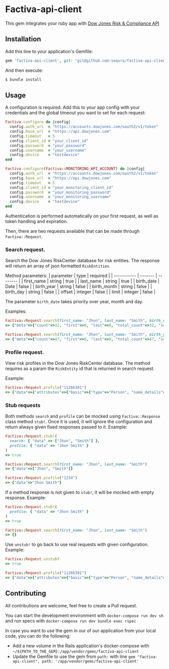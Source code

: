 # Factiva-api-client

This gem integrates your ruby app with [Dow Jones Risk & Compliance API](https://developer.dowjones.com/site/docs/risk_and_compliance_apis/risk_and_compliance_2_0/index.gsp)

## Installation

Add this line to your application's Gemfile:

```ruby
gem 'factiva-api-client', git: "git@github.com:sequra/factiva-api-client.git"
```

And then execute:
```bash
$ bundle install
```

## Usage

A configuration is required. Add this to your app config with your credentials and the global timeout you want to set for each request:
```ruby
Factiva.configure do |config|
  config.auth_url  = "https://accounts.dowjones.com/oauth2/v1/token"
  config.base_url  = "https://api.dowjones.com"
  config.timeout   = 5
  config.client_id = "your_client_id"
  config.password  = "your_password"
  config.username  = "your_username"
  config.device    = "testdevice"
end

Factiva.configure(Factiva::MONITORING_API_ACCOUNT) do |config|
  config.auth_url  = "https://accounts.dowjones.com/oauth2/v1/token"
  config.base_url  = "https://api.dowjones.com"
  config.timeout   = 5
  config.client_id = "your_monitoring_client_id"
  config.password  = "your_monitoring_password"
  config.username  = "your_monitoring_username"
  config.device    = "testdevice"
end
```

Authentication is performed automatically on your first request, as well as token handling and expiration.

Then, there are two requests available that can be made through `Factiva::Request`.

### Search request.
Search the Dow Jones RiskCenter database for risk entities.
The response will return an array of json formatted `RiskEntities`.

Method parameters:
| parameter   | type    | required |
| ----------- | ------- | -------- |
| first_name  | string  | true     |
| last_name   | string  | true     |
| birth_date  | Date    | false    |
| birth_year  | string  | false    |
| birth_month | string  | false    |
| birth_day   | string  | false    |
| offset      | integer | false    |
| limit       | integer | false    |

The parameter `birth_date` takes priority over year, month and day.

Examples:

```ruby
Factiva::Request.search(first_name: "Jhon", last_name: "Smith", birth_date: Date.new(1995, 8, 22))
=> {"meta"=>{"count"=>32, "first"=>0, "last"=>0, "total_count"=>32, "screen...
```

```ruby
Factiva::Request.search(first_name: "Jhon", last_name: "Smith", birth_year: "1992")
=> {"meta"=>{"count"=>47, "first"=>0, "last"=>0, "total_count"=>47, "screen...
```

### Profile request.
View risk profiles in the Dow Jones RiskCenter database. The method requires as a param the `RiskEntity` id that is returned in search request.

Example:
```ruby
Factiva::Request.profile("11266381")
=> {"data"=>{"attributes"=>{"basic"=>{"type"=>"Person", "name_details"=>{"primary_...
```

### Stub requests
Both methods `search` and `profile` can be mocked using `Factiva::Response` class method `stub!`. Once it is used, it will ignore the configuration and return always given fixed responses passed to it. Example:
```ruby
Factiva::Request.stub!(
  search: { "data" => ["Jhon", "Smith"] },
  profile: { "data" => "Jhon Smith" }
)
=> true

Factiva::Request.search(first_name: "Jhon", last_name: "Smith")
=> {"data"=>["Jhon", "Smith"]}

Factiva::Request.profile("1234")
=> {"data"=>"Jhon Smith"}
```

If a method response is not given to `stub!`, it will be mocked with empty response. Example:
```ruby
Factiva::Request.stub!(
  profile: { "data" => "Jhon Smith" }
)
=> true

Factiva::Request.search(first_name: "Jhon", last_name: "Smith")
=> {}
```

Use `unstub!` to go back to use real requests with given configuration. Example:
```ruby
Factiva::Request.unstub!
=> true

Factiva::Request.profile("11266381")
=> {"data"=>{"attributes"=>{"basic"=>{"type"=>"Person", "name_details"=>{"primary_...
```


## Contributing

All contributions are welcome, feel free to create a Pull request.

You can start the development environment with `docker-compose run dev sh` and run specs with `docker-compose run dev bundle exec rspec`

In case you want to use the gem in our of our application from your local code, you can do the following:

* Add a new volume in the Rails application's docker-compose with `~/${PATH_TO_THE_GEM}:/app/vendor/gems/factiva-api-client`
* Update the Gemfile to use the gem from `path:` with line `gem "factiva-api-client", path: '/app/vendor/gems/factiva-api-client'`
